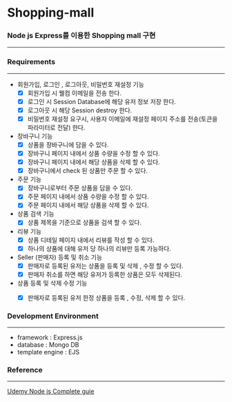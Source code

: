 # Shopping-mall

### Node js Express를 이용한 Shopping mall 구현

---



### Requirements

---

- 회원가입, 로그인 , 로그아웃, 비밀번호 재설정 기능
  - [x] 회원가입 시 웰컴 이메일을 전송 한다.
  - [x] 로그인 시 Session Database에 해당 유저 정보 저장 한다.
  - [x] 로그아웃 시 해당 Session destroy 한다.
  - [x] 비밀번호 재설정 요구시, 사용자 이메일에 재설정 페이지 주소를 전송(토큰을 파라미터로 전달) 한다.
- 장바구니 기능
  - [x] 상품을 장바구니에 담을 수 있다.
  - [x] 장바구니 페이지 내에서 상품 수량을 수정 할 수 있다.
  - [x] 장바구니 페이지 내에서 해당 상품을 삭제 할 수 있다.
  - [x] 장바구니에서 check 된 상품만 주문 할 수 있다.
- 주문 기능 
  - [x] 장바구니로부터 주문 상품을 담을 수 있다.
  - [x] 주문 페이지 내에서 상품 수량을 수정 할 수 있다.
  - [x] 주문 페이지 내에서 해당 상품을 삭제 할 수 있다.
- 상품 검색 기능
  - [x] 상품 제목을 기준으로 상품을 검색 할 수 있다.
- 리뷰 기능
  - [x] 상품 디테일 페이지 내에서 리뷰를 작성 할 수 있다.
  - [x] 하나의 상품에 대해 유저 당 하나의 리뷰만 등록 가능하다.
- Seller (판매자) 등록 및 취소 기능
  - [x] 판매자로 등록된 유저는 상품을 등록 및 삭제 , 수정 할 수 있다.
  - [x] 판매자 취소를 하면 해당 유저가 등록한 상품은 모두 삭제된다.
- 상품 등록 및 삭제 수정 기능
  - [x] 판매자로 등록된 유저 한정 상품을 등록 , 수정, 삭제 할 수 있다.





### Development Environment

---

- framework : Express.js
- database : Mongo DB
- template engine : EJS



### Reference

---
[ Udemy Node js Complete guie ]( https://www.udemy.com/course/nodejs-the-complete-guide )



